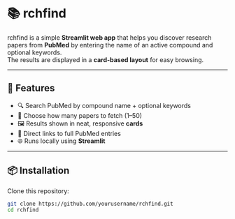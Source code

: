 # 📚 rchfind

rchfind is a simple **Streamlit web app** that helps you discover research papers from **PubMed** by entering the name of an active compound and optional keywords.  
The results are displayed in a **card-based layout** for easy browsing.  

---

## 🚀 Features
- 🔍 Search PubMed by compound name + optional keywords  
- 📑 Choose how many papers to fetch (1–50)  
- 🖼️ Results shown in neat, responsive **cards**  
- 🔗 Direct links to full PubMed entries  
- 🌐 Runs locally using **Streamlit**  

---

## 📦 Installation

Clone this repository:

```bash
git clone https://github.com/yourusername/rchfind.git
cd rchfind

